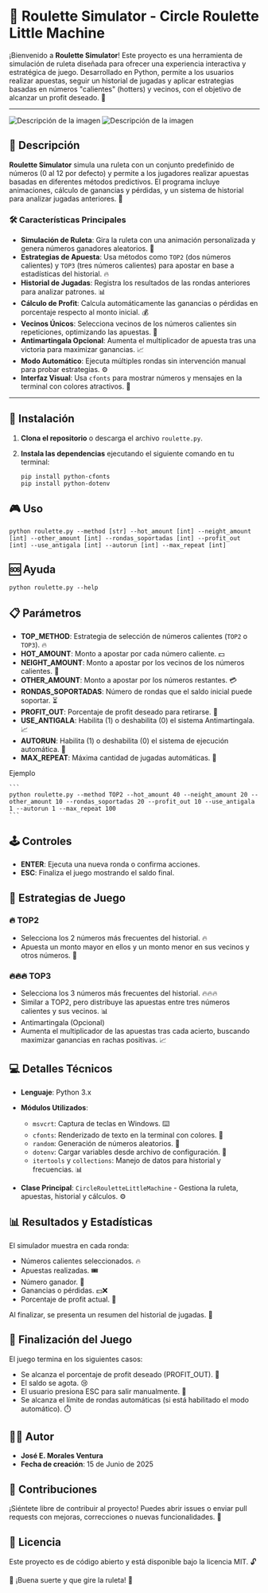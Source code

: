 # 🎰 Roulette Simulator - Circle Roulette Little Machine

¡Bienvenido a **Roulette Simulator**! Este proyecto es una herramienta de simulación de ruleta diseñada para ofrecer una experiencia interactiva y estratégica de juego. Desarrollado en Python, permite a los usuarios realizar apuestas, seguir un historial de jugadas y aplicar estrategias basadas en números "calientes" (hotters) y vecinos, con el objetivo de alcanzar un profit deseado. 🤑

---

![Descripción de la imagen](images/world-roulette-machine.jpg)
![Descripción de la imagen](images/front.png)


## 📜 Descripción

**Roulette Simulator** simula una ruleta con un conjunto predefinido de números (0 al 12 por defecto) y permite a los jugadores realizar apuestas basadas en diferentes métodos predictivos. El programa incluye animaciones, cálculo de ganancias y pérdidas, y un sistema de historial para analizar jugadas anteriores. 🎲

### 🛠️ Características Principales
- **Simulación de Ruleta**: Gira la ruleta con una animación personalizada y genera números ganadores aleatorios. 🔄
- **Estrategias de Apuesta**: Usa métodos como `TOP2` (dos números calientes) y `TOP3` (tres números calientes) para apostar en base a estadísticas del historial. 🔥
- **Historial de Jugadas**: Registra los resultados de las rondas anteriores para analizar patrones. 📊
- **Cálculo de Profit**: Calcula automáticamente las ganancias o pérdidas en porcentaje respecto al monto inicial. 💰
- **Vecinos Únicos**: Selecciona vecinos de los números calientes sin repeticiones, optimizando las apuestas. 🧠
- **Antimartingala Opcional**: Aumenta el multiplicador de apuesta tras una victoria para maximizar ganancias. 📈
- **Modo Automático**: Ejecuta múltiples rondas sin intervención manual para probar estrategias. ⚙️
- **Interfaz Visual**: Usa `cfonts` para mostrar números y mensajes en la terminal con colores atractivos. 🌈

---

## 🚀 Instalación

1. **Clona el repositorio** o descarga el archivo `roulette.py`.
2. **Instala las dependencias** ejecutando el siguiente comando en tu terminal:

   ```
   pip install python-cfonts
   pip install python-dotenv
    ```

## 🎮 Uso

```
python roulette.py --method [str] --hot_amount [int] --neight_amount [int] --other_amount [int] --rondas_soportadas [int] --profit_out [int] --use_antigala [int] --autorun [int] --max_repeat [int]
```

## 🆘 Ayuda

```
python roulette.py --help
```

## 📋 Parámetros

- **TOP_METHOD**: Estrategia de selección de números calientes (`TOP2` o `TOP3`). 🔥
- **HOT_AMOUNT**: Monto a apostar por cada número caliente. 💵
- **NEIGHT_AMOUNT**: Monto a apostar por los vecinos de los números calientes. 🧩
- **OTHER_AMOUNT**: Monto a apostar por los números restantes. 💳
- **RONDAS_SOPORTADAS**: Número de rondas que el saldo inicial puede soportar. ⏳
- **PROFIT_OUT**: Porcentaje de profit deseado para retirarse. 🎯
- **USE_ANTIGALA**: Habilita (1) o deshabilita (0) el sistema Antimartingala. 📈
- **AUTORUN**: Habilita (1) o deshabilita (0) el sistema de ejecución automática. 🤖
- **MAX_REPEAT**: Máxima cantidad de jugadas automáticas. 🚀

Ejemplo

    ```
    python roulette.py --method TOP2 --hot_amount 40 --neight_amount 20 --other_amount 10 --rondas_soportadas 20 --profit_out 10 --use_antigala 1 --autorun 1 --max_repeat 100
    ```

## 🕹️ Controles

- **ENTER**: Ejecuta una nueva ronda o confirma acciones.
- **ESC**: Finaliza el juego mostrando el saldo final.

## 🧠 Estrategias de Juego

### 🔥 TOP2
- Selecciona los 2 números más frecuentes del historial. 🔥
- Apuesta un monto mayor en ellos y un monto menor en sus vecinos y otros números. 🧮

### 🔥🔥🔥 TOP3
- Selecciona los 3 números más frecuentes del historial. 🔥🔥🔥
- Similar a TOP2, pero distribuye las apuestas entre tres números calientes y sus vecinos. 📊
- Antimartingala (Opcional)
- Aumenta el multiplicador de las apuestas tras cada acierto, buscando maximizar ganancias en rachas positivas. 📈

## 💻 Detalles Técnicos

- **Lenguaje**: Python 3.x

- **Módulos Utilizados**:
  - `msvcrt`: Captura de teclas en Windows. ⌨️
  - `cfonts`: Renderizado de texto en la terminal con colores. 🌈
  - `random`: Generación de números aleatorios. 🎲
  - `dotenv`: Cargar variables desde archivo de configuración. 💾
  - `itertools` y `collections`: Manejo de datos para historial y frecuencias. 📊

- **Clase Principal**: `CircleRouletteLittleMachine` - Gestiona la ruleta, apuestas, historial y cálculos. ⚙️

## 📊 Resultados y Estadísticas

El simulador muestra en cada ronda:

- Números calientes seleccionados. 🔥
- Apuestas realizadas. 🎟️
- Número ganador. 🎯
- Ganancias o pérdidas. 💵❌
- Porcentaje de profit actual. 🤑

Al finalizar, se presenta un resumen del historial de jugadas. 📜


## 🛑 Finalización del Juego

El juego termina en los siguientes casos:

- Se alcanza el porcentaje de profit deseado (PROFIT_OUT). 🎉
- El saldo se agota. 😢
- El usuario presiona ESC para salir manualmente. 🚪
- Se alcanza el límite de rondas automáticas (si está habilitado el modo automático). ⏱️

## 👨‍💻 Autor

- **José E. Morales Ventura**
- **Fecha de creación**: 15 de Junio de 2025

## 🤝 Contribuciones

¡Siéntete libre de contribuir al proyecto! Puedes abrir issues o enviar pull requests con mejoras, correcciones o nuevas funcionalidades. 🌟

## 📝 Licencia

Este proyecto es de código abierto y está disponible bajo la licencia MIT. 🔓

🎰 ¡Buena suerte y que gire la ruleta! 🎰